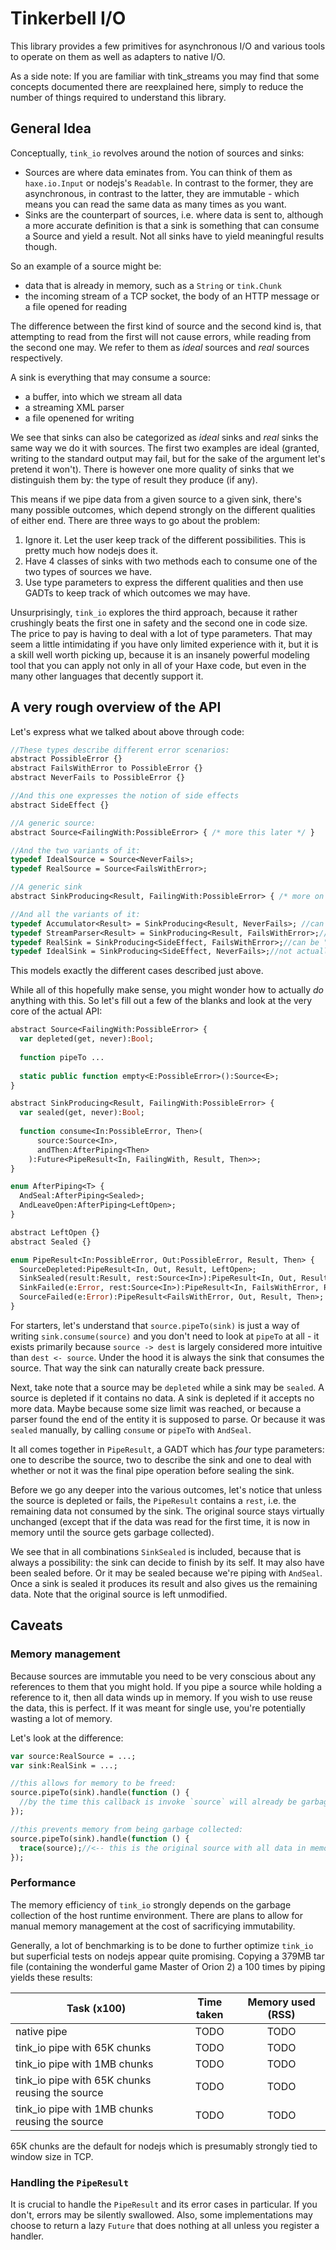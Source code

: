 # Tinkerbell I/O

This library provides a few primitives for asynchronous I/O and various tools to operate on them as well as adapters to native I/O.

As a side note: If you are familiar with tink_streams you may find that some concepts documented there are reexplained here, simply to reduce the number of things required to understand this library.

## General Idea

Conceptually, `tink_io` revolves around the notion of sources and sinks:
  
- Sources are where data eminates from. You can think of them as `haxe.io.Input` or nodejs's `Readable`. In contrast to the former, they are asynchronous, in contrast to the latter, they are immutable - which means you can read the same data as many times as you want. 
- Sinks are the counterpart of sources, i.e. where data is sent to, although a more accurate definition is that a sink is something that can consume a Source and yield a result. Not all sinks have to yield meaningful results though. 

So an example of a source might be:
  
- data that is already in memory, such as a `String` or `tink.Chunk`
- the incoming stream of a TCP socket, the body of an HTTP message or a file opened for reading

The difference between the first kind of source and the second kind is, that attempting to read from the first will not cause errors, while reading from the second one may. We refer to them as *ideal* sources and *real* sources respectively.

A sink is everything that may consume a source:
  
- a buffer, into which we stream all data
- a streaming XML parser
- a file openened for writing

We see that sinks can also be categorized as *ideal* sinks and *real* sinks the same way we do it with sources. The first two examples are ideal (granted, writing to the standard output may fail, but for the sake of the argument let's pretend it won't). There is however one more quality of sinks that we distinguish them by: the type of result they produce (if any).

This means if we pipe data from a given source to a given sink, there's many possible outcomes, which depend strongly on the different qualities of either end. There are three ways to go about the problem:
  
1. Ignore it. Let the user keep track of the different possibilities. This is pretty much how nodejs does it. 
2. Have 4 classes of sinks with two methods each to consume one of the two types of sources we have.
3. Use type parameters to express the different qualities and then use GADTs to keep track of which outcomes we may have.

Unsurprisingly, `tink_io` explores the third approach, because it rather crushingly beats the first one in safety and the second one in code size. The price to pay is having to deal with a lot of type parameters. That may seem a little intimidating if you have only limited experience with it, but it is a skill well worth picking up, because it is an insanely powerful modeling tool that you can apply not only in all of your Haxe code, but even in the many other languages that decently support it.

## A very rough overview of the API

Let's express what we talked about above through code:

```haxe
//These types describe different error scenarios:
abstract PossibleError {}
abstract FailsWithError to PossibleError {}
abstract NeverFails to PossibleError {}

//And this one expresses the notion of side effects
abstract SideEffect {}

//A generic source:
abstract Source<FailingWith:PossibleError> { /* more this later */ }

//And the two variants of it:
typedef IdealSource = Source<NeverFails>;
typedef RealSource = Source<FailsWithError>;

//A generic sink
abstract SinkProducing<Result, FailingWith:PossibleError> { /* more on this rest later */ }

//And all the variants of it:
typedef Accumulator<Result> = SinkProducing<Result, NeverFails>; //can be "a buffer, into which we stream all data" 
typedef StreamParser<Result> = SinkProducing<Result, FailsWithError>;//can be "a streaming XML parser"
typedef RealSink = SinkProducing<SideEffect, FailsWithError>;//can be "a file opened for writing"
typedef IdealSink = SinkProducing<SideEffect, NeverFails>;//not actually mentioned in the examples above, but also has its place
```

This models exactly the different cases described just above. 

While all of this hopefully make sense, you might wonder how to actually *do* anything with this. So let's fill out a few of the blanks and look at the very core of the actual API:

```haxe
abstract Source<FailingWith:PossibleError> {
  var depleted(get, never):Bool;
  
  function pipeTo ...
  
  static public function empty<E:PossibleError>():Source<E>;
}

abstract SinkProducing<Result, FailingWith:PossibleError> { 
  var sealed(get, never):Bool;
  
  function consume<In:PossibleError, Then>(
      source:Source<In>, 
      andThen:AfterPiping<Then>
    ):Future<PipeResult<In, FailingWith, Result, Then>>;  
}

enum AfterPiping<T> {
  AndSeal:AfterPiping<Sealed>;
  AndLeaveOpen:AfterPiping<LeftOpen>;
}

abstract LeftOpen {}
abstract Sealed {}

enum PipeResult<In:PossibleError, Out:PossibleError, Result, Then> {
  SourceDepleted:PipeResult<In, Out, Result, LeftOpen>;
  SinkSealed(result:Result, rest:Source<In>):PipeResult<In, Out, Result, Then>;
  SinkFailed(e:Error, rest:Source<In>):PipeResult<In, FailsWithError, Result, Then>;
  SourceFailed(e:Error):PipeResult<FailsWithError, Out, Result, Then>;
}
```

For starters, let's understand that `source.pipeTo(sink)` is just a way of writing `sink.consume(source)` and you don't need to look at `pipeTo` at all - it exists primarily because `source -> dest` is largely considered more intuitive than `dest <- source`. Under the hood it is always the sink that consumes the source. That way the sink can naturally create back pressure.

Next, take note that a source may be `depleted` while a sink may be `sealed`. A source is depleted if it contains no data. A sink is depleted if it accepts no more data. Maybe because some size limit was reached, or because a parser found the end of the entity it is supposed to parse. Or because it was `sealed` manually, by calling `consume` or `pipeTo` with `AndSeal`.

It all comes together in `PipeResult`, a GADT which has *four* type parameters: one to describe the source, two to describe the sink and one to deal with whether or not it was the final pipe operation before sealing the sink. 

Before we go any deeper into the various outcomes, let's notice that unless the source is depleted or fails, the `PipeResult` contains a `rest`, i.e. the remaining data not consumed by the sink. The original source stays virtually unchanged (except that if the data was read for the first time, it is now in memory until the source gets garbage collected).

We see that in all combinations `SinkSealed` is included, because that is always a possibility: the sink can decide to finish by its self. It may also have been sealed before. Or it may be sealed because we're piping with `AndSeal`. Once a sink is sealed it produces its result and also gives us the remaining data. Note that the original source is left unmodified.

## Caveats

### Memory management

Because sources are immutable you need to be very conscious about any references to them that you might hold. If you pipe a source while holding a reference to it, then all data winds up in memory. If you wish to use reuse the data, this is perfect. If it was meant for single use, you're potentially wasting a lot of memory.

Let's look at the difference:
  
```haxe
var source:RealSource = ...;
var sink:RealSink = ...;

//this allows for memory to be freed:
source.pipeTo(sink).handle(function () {
  //by the time this callback is invoke `source` will already be garbage collected
});

//this prevents memory from being garbage collected:
source.pipeTo(sink).handle(function () {
  trace(source);//<-- this is the original source with all data in memory
});
```


### Performance

The memory efficiency of `tink_io` strongly depends on the garbage collection of the host runtime environment. There are plans to allow for manual memory management at the cost of sacrificying immutability.

Generally, a lot of benchmarking is to be done to further optimize `tink_io` but superficial tests on nodejs appear quite promising. Copying a 379MB tar file (containing the wonderful game Master of Orion 2) a 100 times by piping yields these results:
  
| Task (x100)                                         | Time taken  | Memory used (RSS) |
| --------------------------------------------------- | :---------: | :---------------: |
| native pipe                                         | TODO        | TODO              |
| tink_io pipe with 65K chunks                        | TODO        | TODO              |
| tink_io pipe with 1MB chunks                        | TODO        | TODO              |
| tink_io pipe with 65K chunks reusing the source     | TODO        | TODO              |
| tink_io pipe with 1MB chunks reusing the source     | TODO        | TODO              |

65K chunks are the default for nodejs which is presumably strongly tied to window size in TCP.


### Handling the `PipeResult`

It is crucial to handle the `PipeResult` and its error cases in particular. If you don't, errors may be silently swallowed. Also, some implementations may choose to return a lazy `Future` that does nothing at all unless you register a handler.

